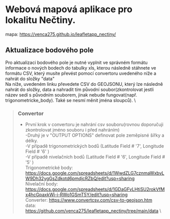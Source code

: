 # Webová mapová aplikace pro lokalitu Nečtiny.

mapa: https://venca275.github.io/leafletapp_nectiny/

## Aktualizace bodového pole
Pro aktualizaci bodového pole je nutné vyplnit ve správném formátu informace o nových bodech do tabulky xls, kterou následně stáhnete ve formátu CSV, který musíte převést pomocí convertoru uvedeného níže a nahrát do složky "data"\
Na níže, uvedeném linku převedete CSV do GEOJSONU, který lze následně nahrát do složky, data a nahradit tím původní soubor(zkontrolovat jestli název sedí s původním souborem, jinak nebude fungovat(např. trigonometricke_body). Také se nesmí měnit jména sloupců). \
> ### Convertor
> - První krok v convertoru je nahrání csv souboru(rovnou doporučuji zkontrolovat jméno souboru i před nahráním)\
> -Druhý je v "OUTPUT OPTIONS" definovat pole zeměpisné šířky a délky.\
> -V případě trigonometrických bodů (Latitude Field # '7', Longitude Field # '6' ) \
> -V případě nivelačních bodů (Latitude Field # '6', Longitude Field # '5' ) \
Trigonometrické body: https://docs.google.com/spreadsheets/d/1WwdZLG7cznmaWxbvLW9Dh32ygGsZdkotd6pmdjcRZbQ/edit?usp=sharing \
Nivelační body: https://docs.google.com/spreadsheets/d/1GDaGFvLHtiSU2rokVfMx4hcGpaxkWi-i-RWo1GSmT5Y/edit?usp=sharing \
Converter: https://www.convertcsv.com/csv-to-geojson.htm \
data: https://github.com/venca275/leafletapp_nectiny/tree/main/data \
